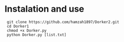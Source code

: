 # Instalation and use
```
 git clone https://github.com/hamzah1897/Dorker2.git
 cd Dorker1
 chmod +x Dorker.py
 python Dorker.py [list.txt]
